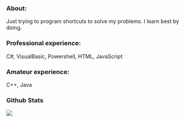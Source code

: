 <h3>About:</h3>
<p>Just trying to program shortcuts to solve my problems. I learn best by doing.
<p><h3>Professional experience:</h3>
<p>C#, VisualBasic, Powershell, HTML, JavaScript
<h3>Amateur experience:</h3>
<p>C++, Java
<h3>Github Stats</h3>
<img src=https://github-readme-stats.vercel.app/api?username=AlanDSaster&show_icons=true&theme=dark href=https://github.com/anuraghazra/github-readme-stats>
